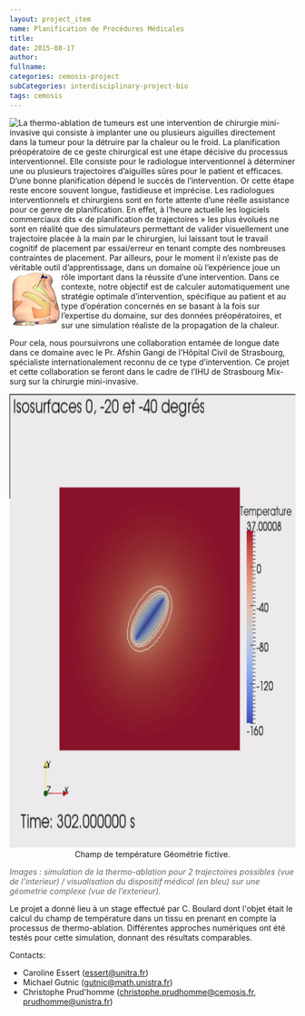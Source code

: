 ```yaml
---
layout: project_item
name: Planification de Procédures Médicales
title: 
date: 2015-08-17
author: 
fullname: 
categories: cemosis-project
subCategories: interdisciplinary-project-bio
tags: cemosis
---
```


<img src="/img/project/bio-medical/ablationtumeur1-cbaeb" style="display:inline;float:left">
La thermo-ablation de tumeurs est une intervention de chirurgie mini-invasive qui consiste à implanter une ou plusieurs aiguilles directement dans la tumeur pour la détruire par la chaleur ou le froid. La planification préopératoire de ce geste chirurgical est une étape décisive du processus interventionnel. Elle consiste pour le radiologue interventionnel à déterminer une ou plusieurs trajectoires d’aiguilles sûres pour le patient et efficaces. D’une bonne planification dépend le succès de l’intervention. Or cette étape reste encore souvent longue, fastidieuse et imprécise. Les radiologues interventionnels et chirurgiens sont en forte attente d’une réelle assistance pour ce genre de planification. En effet, à l’heure actuelle les logiciels commerciaux dits « de planification de trajectoires » les plus évolués ne sont en réalité que des simulateurs permettant de valider visuellement une trajectoire placée à la main par le chirurgien, lui laissant tout le travail cognitif de placement par essai/erreur en tenant compte des nombreuses contraintes de placement. Par ailleurs, pour le moment il n’existe pas de véritable outil d’apprentissage, dans un domaine où l’expérience joue un rôle important dans la réussite d’une intervention.

<img src="/img/project/bio-medical/ablationtumeur2-e8767.png" style="display:inline;float:left">
Dans ce contexte, notre objectif est de calculer automatiquement une stratégie optimale d’intervention, spécifique au patient et au type d’opération concernés en se basant à la fois sur l’expertise du domaine, sur des données préopératoires, et sur une simulation réaliste de la propagation de la chaleur.


Pour cela, nous poursuivrons une collaboration entamée de longue date dans ce domaine avec le Pr. Afshin Gangi de l’Hôpital Civil de Strasbourg, spécialiste internationalement reconnu de ce type d’intervention. Ce projet et cette collaboration se feront dans le cadre de l’IHU de Strasbourg Mix-surg sur la chirurgie mini-invasive.
<center>
<img src="/img/project/bio-medical/diri_1.png" height="800" width="600">
Champ de température
Géométrie fictive.
</center>
<p style="color:#666666"><i>Images : simulation de la thermo-ablation pour 2 trajectoires possibles (vue de l’interieur) / visualisation du dispositif médical (en bleu) sur une géometrie complexe (vue de l’exterieur).</i></p>


Le projet a donné lieu à un stage effectué par C. Boulard dont l'objet était le calcul du champ de température dans un tissu en prenant en compte la processus de thermo-ablation. Différentes approches numériques ont été testés pour cette simulation, donnant des résultats comparables.

Contacts:

- Caroline Essert (essert@unitra.fr)
- Michael Gutnic (gutnic@math.unistra.fr)
- Christophe Prud'homme (christophe.prudhomme@cemosis.fr, prudhomme@unistra.fr)